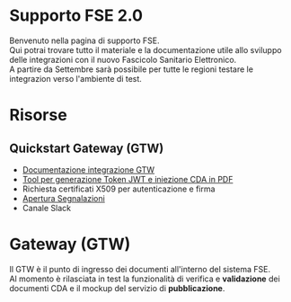 # Supporto FSE 2.0

Benvenuto nella pagina di supporto FSE.  
Qui potrai trovare tutto il materiale e la documentazione utile allo sviluppo delle integrazioni con il nuovo Fascicolo Sanitario Elettronico.  
A partire da Settembre sarà possibile per tutte le regioni testare le integrazion verso l'ambiente di test.

# Risorse

## Quickstart Gateway (GTW)

* [Documentazione integrazione GTW](https://github.com/ministero-salute/it-fse-support/tree/main/doc/integrazione-gateway)
* [Tool per generazione Token JWT e iniezione CDA in PDF](https://github.com/ministero-salute/it-fse-gtw-tools)
* Richiesta certificati X509 per autenticazione e firma
* [Apertura Segnalazioni](https://github.com/ministero-salute/it-fse-support/issues)
* Canale Slack

# Gateway (GTW)

Il GTW è il punto di ingresso dei documenti all'interno del sistema FSE.  
Al momento è rilasciata in test la funzionalità di verifica e **validazione** dei documenti CDA e il mockup del servizio di **pubblicazione**.
